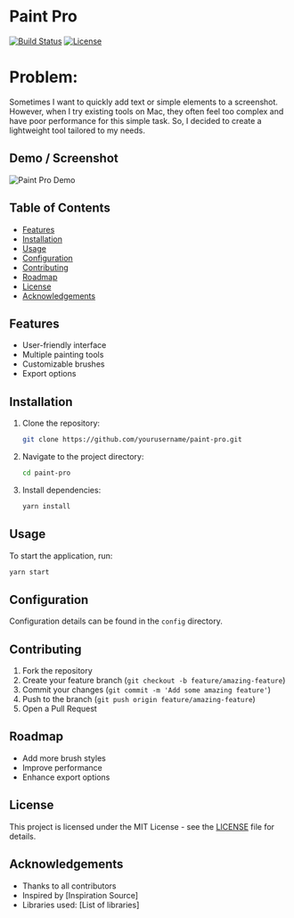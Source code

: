 # Paint Pro

[![Build Status](https://github.com/baolequoc/paint-pro/workflows/Build%20and%20Release/badge.svg)](https://github.com/baolequoc/paint-pro/actions)
[![License](https://img.shields.io/badge/License-MIT-blue.svg)](https://opensource.org/licenses/MIT)

# Problem:
Sometimes I want to quickly add text or simple elements to a screenshot. However, when I try existing tools on Mac, they often feel too complex and have poor performance for this simple task. So, I decided to create a lightweight tool tailored to my needs.


## Demo / Screenshot
![Paint Pro Demo](path/to/demo.gif)

## Table of Contents
- [Features](#features)
- [Installation](#installation)
- [Usage](#usage)
- [Configuration](#configuration)
- [Contributing](#contributing)
- [Roadmap](#roadmap)
- [License](#license)
- [Acknowledgements](#acknowledgements)

## Features
- User-friendly interface
- Multiple painting tools
- Customizable brushes
- Export options

## Installation
1. Clone the repository:
   ```bash
   git clone https://github.com/yourusername/paint-pro.git
   ```
2. Navigate to the project directory:
   ```bash
   cd paint-pro
   ```
3. Install dependencies:
   ```bash
   yarn install
   ```

## Usage
To start the application, run:
```bash
yarn start
```

## Configuration
Configuration details can be found in the `config` directory.

## Contributing
1. Fork the repository
2. Create your feature branch (`git checkout -b feature/amazing-feature`)
3. Commit your changes (`git commit -m 'Add some amazing feature'`)
4. Push to the branch (`git push origin feature/amazing-feature`)
5. Open a Pull Request

## Roadmap
- Add more brush styles
- Improve performance
- Enhance export options

## License
This project is licensed under the MIT License - see the [LICENSE](LICENSE) file for details.

## Acknowledgements
- Thanks to all contributors
- Inspired by [Inspiration Source]
- Libraries used: [List of libraries]
